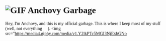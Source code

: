 
<style>
  body {
    font-family: "DepartureMono Nerd Font", bold;

  }
</style>

# <img src="https://media3.giphy.com/media/v1.Y2lkPTc5MGI3NjExNGYxeHc5ZDN2d3IxbWVlcGwxbzgwbDRlcGNqZDludmtvM2lkbXU5YSZlcD12MV9pbnRlcm5hbF9naWZfYnlfaWQmY3Q9Zw/gGwtFHtYQxKdrzW6n2/giphy.gif" alt="GIF">  Anchovy Garbage
Hey, I'm Anchovy, and this is my official garbage. This is where I keep most of my stuff (well, not everything  ).
<img src="https://media4.giphy.com/media/v1.Y2lkPTc5MGI3NjExbGNo
